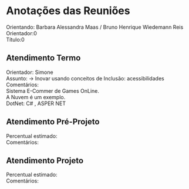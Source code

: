 # Anotações das Reuniões

Orientando: Barbara Alessandra Maas / Bruno Henrique Wiedemann Reis  
Orientador:0  
Título:0

## Atendimento Termo

Orientador: Simone  
Assunto: 
-> Inovar usando conceitos de Inclusão: acessibilidades  
Comentários:  
Sistema E-Commer de Games OnLine.  
A Nuvem é um exemplo.  
DotNet: C# , ASPER NET

## Atendimento Pré-Projeto

Percentual estimado:  
Comentários:  

## Atendimento Projeto

Percentual estimado:  
Comentários:  
